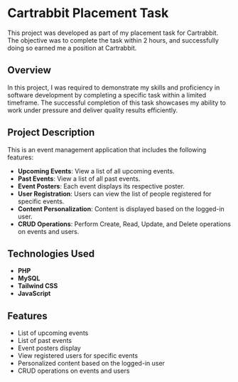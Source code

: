 # Cartrabbit Placement Task

This project was developed as part of my placement task for Cartrabbit. The objective was to complete the task within 2 hours, and successfully doing so earned me a position at Cartrabbit.

## Overview

In this project, I was required to demonstrate my skills and proficiency in software development by completing a specific task within a limited timeframe. The successful completion of this task showcases my ability to work under pressure and deliver quality results efficiently.

## Project Description

This is an event management application that includes the following features:

- **Upcoming Events**: View a list of all upcoming events.
- **Past Events**: View a list of all past events.
- **Event Posters**: Each event displays its respective poster.
- **User Registration**: Users can view the list of people registered for specific events.
- **Content Personalization**: Content is displayed based on the logged-in user.
- **CRUD Operations**: Perform Create, Read, Update, and Delete operations on events and users.

## Technologies Used

- **PHP**
- **MySQL**
- **Tailwind CSS**
- **JavaScript**

## Features

- List of upcoming events
- List of past events
- Event posters display
- View registered users for specific events
- Personalized content based on the logged-in user
- CRUD operations on events and users
